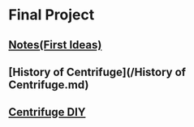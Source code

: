 # Final Project

## [Notes(First Ideas)](/Notes.md)<br/>
## [History of Centrifuge](/History of Centrifuge.md)<br/>
## [Centrifuge DIY](/CentrifugeDIY)<br/>
